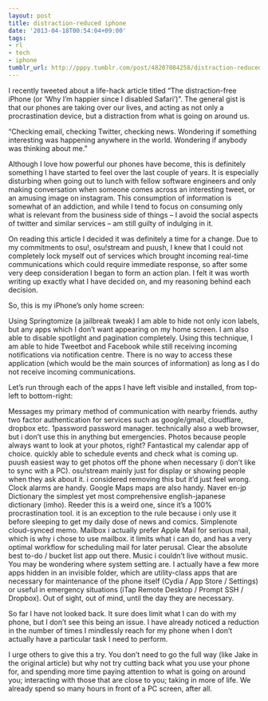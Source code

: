 ```yaml
---
layout: post
title: distraction-reduced iphone
date: '2013-04-18T00:54:04+09:00'
tags:
- rl
- tech
- iphone
tumblr_url: http://pppy.tumblr.com/post/48207084258/distraction-reduced-iphone
---
```

I recently tweeted about a life-hack article titled “The distraction-free iPhone (or ‘Why I’m happier since I disabled Safari’)”. The general gist is that our phones are taking over our lives, and acting as not only a procrastination device, but a distraction from what is going on around us.


  “Checking email, checking Twitter, checking news. Wondering if something interesting was happening anywhere in the world. Wondering if anybody was thinking about me.”


Although I love how powerful our phones have become, this is definitely something I have started to feel over the last couple of years. It is especially disturbing when going out to lunch with fellow software engineers and only making conversation when someone comes across an interesting tweet, or an amusing image on instagram. This consumption of information is somewhat of an addiction, and while I tend to focus on consuming only what is relevant from the business side of things – I avoid the social aspects of twitter and similar services – am still guilty of indulging in it.

On reading this article I decided it was definitely a time for a change. Due to my commitments to osu!, osu!stream and puush, I knew that I could not completely lock myself out of services which brought incoming real-time communications which could require immediate response, so after some very deep consideration I began to form an action plan. I felt it was worth writing up exactly what I have decided on, and my reasoning behind each decision.

So, this is my iPhone’s only home screen:



Using Springtomize (a jailbreak tweak) I am able to hide not only icon labels, but any apps which I don’t want appearing on my home screen. I am also able to disable spotlight and pagination completely. Using this technique, I am able to hide Tweetbot and Facebook while still receiving incoming notifications via notification centre. There is no way to access these application (which would be the main sources of information) as long as I do not receive incoming communications.

Let’s run through each of the apps I have left visible and installed, from top-left to bottom-right:

Messages my primary method of communication with nearby friends.
authy two factor authentication for services such as google/gmail, cloudflare, dropbox etc.
1password password manager. technically also a web browser, but i don’t use this in anything but emergencies.
Photos because people always want to look at your photos, right?
Fantastical my calendar app of choice. quickly able to schedule events and check what is coming up.
puush easiest way to get photos off the phone when necessary (i don’t like to sync with a PC).
osu!stream mainly just for display or showing people when they ask about it. i considered removing this but it’d just feel wrong.
Clock alarms are handy.
Google Maps maps are also handy.
Naver en-jp Dictionary the simplest yet most comprehensive english-japanese dictionary (imho).
Reeder this is a weird one, since it’s a 100% procrastination tool. it is an exception to the rule because i only use it before sleeping to get my daily dose of news and comics.
Simplenote cloud-synced memo.
Mailbox i actually prefer Apple Mail for serious mail, which is why i chose to use mailbox. it limits what i can do, and has a very optimal workflow for scheduling mail for later perusal.
Clear the absolute best to-do / bucket list app out there.
Music i couldn’t live without music.
You may be wondering where system setting are. I actually have a few more apps hidden in an invisible folder, which are utility-class apps that are necessary for maintenance of the phone itself (Cydia / App Store / Settings) or useful in emergency situations (iTap Remote Desktop / Prompt SSH / Dropbox). Out of sight, out of mind, until the day they are necessary.

So far I have not looked back. It sure does limit what I can do with my phone, but I don’t see this being an issue. I have already noticed a reduction in the number of times I mindlessly reach for my phone when I don’t actually have a particular task I need to perform.

I urge others to give this a try. You don’t need to go the full way (like Jake in the original article) but why not try cutting back what you use your phone for, and spending more time paying attention to what is going on around you; interacting with those that are close to you; taking in more of life. We already spend so many hours in front of a PC screen, after all.
